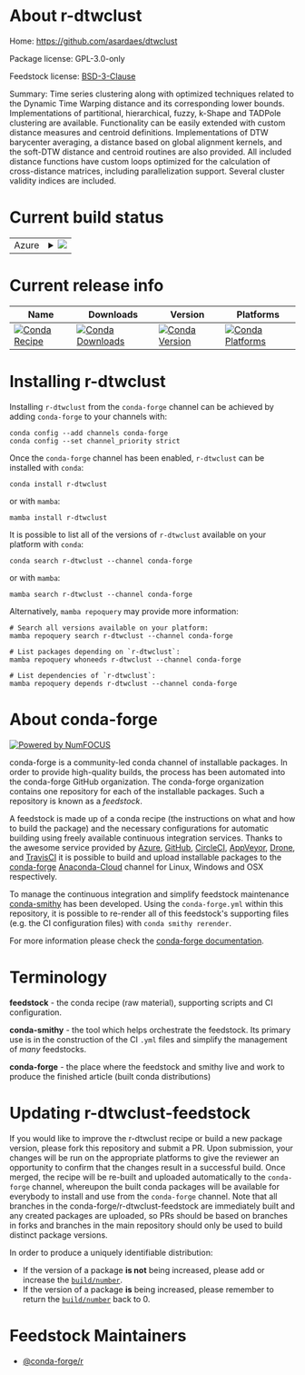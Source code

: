 About r-dtwclust
================

Home: https://github.com/asardaes/dtwclust

Package license: GPL-3.0-only

Feedstock license: [BSD-3-Clause](https://github.com/conda-forge/r-dtwclust-feedstock/blob/main/LICENSE.txt)

Summary: Time series clustering along with optimized techniques related to the Dynamic Time Warping distance and its corresponding lower bounds. Implementations of partitional, hierarchical, fuzzy, k-Shape and TADPole clustering are available. Functionality can be easily extended with custom distance measures and centroid definitions. Implementations of DTW barycenter averaging, a distance based on global alignment kernels, and the soft-DTW distance and centroid routines are also provided.  All included distance functions have custom loops optimized for the  calculation of cross-distance matrices, including parallelization support. Several cluster validity indices are included.

Current build status
====================


<table>
    
  <tr>
    <td>Azure</td>
    <td>
      <details>
        <summary>
          <a href="https://dev.azure.com/conda-forge/feedstock-builds/_build/latest?definitionId=6170&branchName=main">
            <img src="https://dev.azure.com/conda-forge/feedstock-builds/_apis/build/status/r-dtwclust-feedstock?branchName=main">
          </a>
        </summary>
        <table>
          <thead><tr><th>Variant</th><th>Status</th></tr></thead>
          <tbody><tr>
              <td>linux_64_r_base4.1</td>
              <td>
                <a href="https://dev.azure.com/conda-forge/feedstock-builds/_build/latest?definitionId=6170&branchName=main">
                  <img src="https://dev.azure.com/conda-forge/feedstock-builds/_apis/build/status/r-dtwclust-feedstock?branchName=main&jobName=linux&configuration=linux%20linux_64_r_base4.1" alt="variant">
                </a>
              </td>
            </tr><tr>
              <td>linux_64_r_base4.2</td>
              <td>
                <a href="https://dev.azure.com/conda-forge/feedstock-builds/_build/latest?definitionId=6170&branchName=main">
                  <img src="https://dev.azure.com/conda-forge/feedstock-builds/_apis/build/status/r-dtwclust-feedstock?branchName=main&jobName=linux&configuration=linux%20linux_64_r_base4.2" alt="variant">
                </a>
              </td>
            </tr><tr>
              <td>osx_64_r_base4.1</td>
              <td>
                <a href="https://dev.azure.com/conda-forge/feedstock-builds/_build/latest?definitionId=6170&branchName=main">
                  <img src="https://dev.azure.com/conda-forge/feedstock-builds/_apis/build/status/r-dtwclust-feedstock?branchName=main&jobName=osx&configuration=osx%20osx_64_r_base4.1" alt="variant">
                </a>
              </td>
            </tr><tr>
              <td>osx_64_r_base4.2</td>
              <td>
                <a href="https://dev.azure.com/conda-forge/feedstock-builds/_build/latest?definitionId=6170&branchName=main">
                  <img src="https://dev.azure.com/conda-forge/feedstock-builds/_apis/build/status/r-dtwclust-feedstock?branchName=main&jobName=osx&configuration=osx%20osx_64_r_base4.2" alt="variant">
                </a>
              </td>
            </tr><tr>
              <td>win_64</td>
              <td>
                <a href="https://dev.azure.com/conda-forge/feedstock-builds/_build/latest?definitionId=6170&branchName=main">
                  <img src="https://dev.azure.com/conda-forge/feedstock-builds/_apis/build/status/r-dtwclust-feedstock?branchName=main&jobName=win&configuration=win%20win_64_" alt="variant">
                </a>
              </td>
            </tr>
          </tbody>
        </table>
      </details>
    </td>
  </tr>
</table>

Current release info
====================

| Name | Downloads | Version | Platforms |
| --- | --- | --- | --- |
| [![Conda Recipe](https://img.shields.io/badge/recipe-r--dtwclust-green.svg)](https://anaconda.org/conda-forge/r-dtwclust) | [![Conda Downloads](https://img.shields.io/conda/dn/conda-forge/r-dtwclust.svg)](https://anaconda.org/conda-forge/r-dtwclust) | [![Conda Version](https://img.shields.io/conda/vn/conda-forge/r-dtwclust.svg)](https://anaconda.org/conda-forge/r-dtwclust) | [![Conda Platforms](https://img.shields.io/conda/pn/conda-forge/r-dtwclust.svg)](https://anaconda.org/conda-forge/r-dtwclust) |

Installing r-dtwclust
=====================

Installing `r-dtwclust` from the `conda-forge` channel can be achieved by adding `conda-forge` to your channels with:

```
conda config --add channels conda-forge
conda config --set channel_priority strict
```

Once the `conda-forge` channel has been enabled, `r-dtwclust` can be installed with `conda`:

```
conda install r-dtwclust
```

or with `mamba`:

```
mamba install r-dtwclust
```

It is possible to list all of the versions of `r-dtwclust` available on your platform with `conda`:

```
conda search r-dtwclust --channel conda-forge
```

or with `mamba`:

```
mamba search r-dtwclust --channel conda-forge
```

Alternatively, `mamba repoquery` may provide more information:

```
# Search all versions available on your platform:
mamba repoquery search r-dtwclust --channel conda-forge

# List packages depending on `r-dtwclust`:
mamba repoquery whoneeds r-dtwclust --channel conda-forge

# List dependencies of `r-dtwclust`:
mamba repoquery depends r-dtwclust --channel conda-forge
```


About conda-forge
=================

[![Powered by
NumFOCUS](https://img.shields.io/badge/powered%20by-NumFOCUS-orange.svg?style=flat&colorA=E1523D&colorB=007D8A)](https://numfocus.org)

conda-forge is a community-led conda channel of installable packages.
In order to provide high-quality builds, the process has been automated into the
conda-forge GitHub organization. The conda-forge organization contains one repository
for each of the installable packages. Such a repository is known as a *feedstock*.

A feedstock is made up of a conda recipe (the instructions on what and how to build
the package) and the necessary configurations for automatic building using freely
available continuous integration services. Thanks to the awesome service provided by
[Azure](https://azure.microsoft.com/en-us/services/devops/), [GitHub](https://github.com/),
[CircleCI](https://circleci.com/), [AppVeyor](https://www.appveyor.com/),
[Drone](https://cloud.drone.io/welcome), and [TravisCI](https://travis-ci.com/)
it is possible to build and upload installable packages to the
[conda-forge](https://anaconda.org/conda-forge) [Anaconda-Cloud](https://anaconda.org/)
channel for Linux, Windows and OSX respectively.

To manage the continuous integration and simplify feedstock maintenance
[conda-smithy](https://github.com/conda-forge/conda-smithy) has been developed.
Using the ``conda-forge.yml`` within this repository, it is possible to re-render all of
this feedstock's supporting files (e.g. the CI configuration files) with ``conda smithy rerender``.

For more information please check the [conda-forge documentation](https://conda-forge.org/docs/).

Terminology
===========

**feedstock** - the conda recipe (raw material), supporting scripts and CI configuration.

**conda-smithy** - the tool which helps orchestrate the feedstock.
                   Its primary use is in the construction of the CI ``.yml`` files
                   and simplify the management of *many* feedstocks.

**conda-forge** - the place where the feedstock and smithy live and work to
                  produce the finished article (built conda distributions)


Updating r-dtwclust-feedstock
=============================

If you would like to improve the r-dtwclust recipe or build a new
package version, please fork this repository and submit a PR. Upon submission,
your changes will be run on the appropriate platforms to give the reviewer an
opportunity to confirm that the changes result in a successful build. Once
merged, the recipe will be re-built and uploaded automatically to the
`conda-forge` channel, whereupon the built conda packages will be available for
everybody to install and use from the `conda-forge` channel.
Note that all branches in the conda-forge/r-dtwclust-feedstock are
immediately built and any created packages are uploaded, so PRs should be based
on branches in forks and branches in the main repository should only be used to
build distinct package versions.

In order to produce a uniquely identifiable distribution:
 * If the version of a package **is not** being increased, please add or increase
   the [``build/number``](https://docs.conda.io/projects/conda-build/en/latest/resources/define-metadata.html#build-number-and-string).
 * If the version of a package **is** being increased, please remember to return
   the [``build/number``](https://docs.conda.io/projects/conda-build/en/latest/resources/define-metadata.html#build-number-and-string)
   back to 0.

Feedstock Maintainers
=====================

* [@conda-forge/r](https://github.com/conda-forge/r/)

